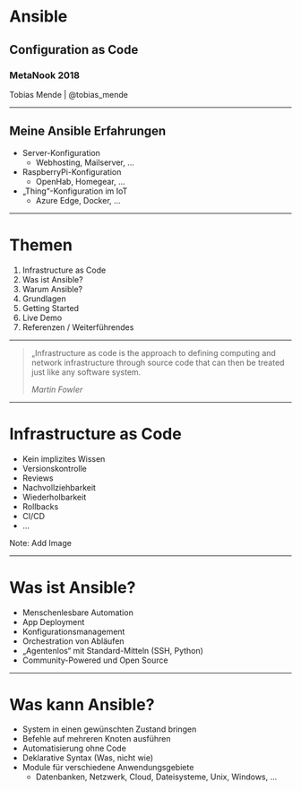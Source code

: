 # Ansible
## Configuration as Code
### MetaNook 2018
 Tobias Mende | @tobias_mende

---

## Meine Ansible Erfahrungen

* Server-Konfiguration 
    * Webhosting, Mailserver, ...
* RaspberryPi-Konfiguration 
    * OpenHab, Homegear, ...
* „Thing“-Konfiguration im IoT 
    * Azure Edge, Docker, ...

---

# Themen

1. Infrastructure as Code
1. Was ist Ansible?
1. Warum Ansible?
1. Grundlagen
1. Getting Started
1. Live Demo
1. Referenzen / Weiterführendes

---

> „Infrastructure as code is the approach to defining computing and network infrastructure through source code that can then be treated just like any software system.
>
> *Martin Fowler*

---

# Infrastructure as Code

* Kein implizites Wissen
* Versionskontrolle
* Reviews
* Nachvollziehbarkeit
* Wiederholbarkeit
* Rollbacks
* CI/CD
* ...

Note: Add Image

---

# Was ist Ansible?

* Menschenlesbare Automation
* App Deployment
* Konfigurationsmanagement
* Orchestration von Abläufen
* „Agentenlos“ mit Standard-Mitteln (SSH, Python)
* Community-Powered und Open Source

---

# Was kann Ansible?

* System in einen gewünschten Zustand bringen
* Befehle auf mehreren Knoten ausführen
* Automatisierung ohne Code
* Deklarative Syntax (Was, nicht wie)
* Module für verschiedene Anwendungsgebiete
  * Datenbanken, Netzwerk, Cloud, Dateisysteme, Unix, Windows, ...